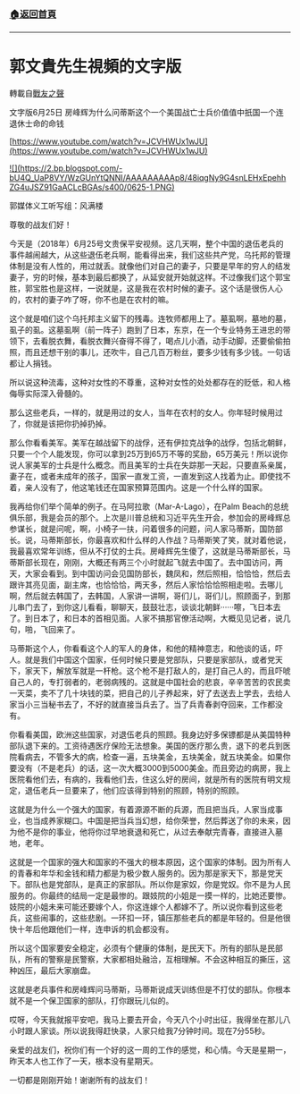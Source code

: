 ###  [:house:返回首頁](https://github.com/ourhimalayas/txt)
---
# 郭文貴先生視頻的文字版
轉載自[戰友之聲](http://littleantvoice.blogspot.com)

文字版6月25日 房峰辉为什么问蒂斯这个一个美国战亡士兵价值值中扺国一个连退休士命的命钱


[https://www.youtube.com/watch?v=JCVHWUx1wJU](https://www.youtube.com/watch?v=JCVHWUx1wJU)




[!\[\](https://2.bp.blogspot.com/-bU4Q_UaP8VY/WzGUnYtQNNI/AAAAAAAAAp8/48iqgNy9G4snLEHxEpehhZG4uJSZ91GaACLcBGAs/s400/0625-1.PNG)](https://2.bp.blogspot.com/-bU4Q_UaP8VY/WzGUnYtQNNI/AAAAAAAAAp8/48iqgNy9G4snLEHxEpehhZG4uJSZ91GaACLcBGAs/s1600/0625-1.PNG)



郭媒体义工听写组：风满楼



尊敬的战友们好！





今天是（2018年）6月25号文贵保平安视频。这几天啊，整个中国的退伍老兵的事件越闹越大，从这些退伍老兵啊，能看得出来，我们这些共产党，乌托邦的管理体制是没有人性的，用过就丢。就像他们对自己的妻子，只要是早年的穷人的结发妻子，穷的时候，基本到最后都换了，从延安就开始就这样。不过像我们这个郭宝胜，郭宝胜也是这样，一说就是，这是我在农村时候的妻子。这个话是很伤人心的，农村的妻子咋了呀，你不也是在农村的嘛。





这个就是咱们这个乌托邦主义留下的残毒。连牧师都用上了。墓虱啊，墓地的墓，虱子的虱。这墓虱啊（前一阵子）跑到了日本，东京，在一个专业特务王进忠的带领下，去看脱衣舞，看脱衣舞兴奋得不得了，喝点儿小酒，动手动脚，还要偷偷拍照，而且还想干别的事儿，还吹牛，自己几百万粉丝，要多少钱有多少钱。一句话都让人捐钱。





所以说这种流毒，这种对女性的不尊重，这种对女性的处处都存在的贬低，和人格侮辱实际深入骨髓的。


那么这些老兵，一样的，就是用过的女人，当年在农村的女人。你年轻时候用过了，你就是该把你扔掉扔掉。





那么你看看美军。美军在越战留下的战俘，还有伊拉克战争的战俘，包括北朝鲜，只要一个个人能发现，你可以拿到25万到65万不等的奖励，65万美元！所以说你说人家美军的士兵是什么概念。而且美军的士兵在失踪那一天起，只要直系亲属，妻子在，或者未成年的孩子，国家一直发工资，一直发到这人找着为止。即使找不着，亲人没有了，他这笔钱还在国家预算范围内。这是一个什么样的国家。





我再给你们举个简单的例子。在马阿拉歌（Mar-A-Lago），在Palm Beach的总统俱乐部，我是会员的那个。上次是川普总统和习近平先生开会，参加会的房峰辉总参谋长，就是问呢，啊，小椅子一扶，问着很多的问题，问人家马蒂斯，国防部长。说，马蒂斯部长，你最喜欢和什么样的人作战？马蒂斯笑了笑，就对着他说，我最喜欢常年训练，但从不打仗的士兵。房峰辉先生傻了，这就是马蒂斯部长，马蒂斯部长现在，刚刚，大概还有两三个小时就起飞就去中国了。去中国访问，两天，大家会看到。到中国访问会见国防部长，魏凤和，然后照相，恰恰恰，然后去跟许其亮见面，副主席，也恰恰恰，两天多，然后人家恰恰恰照相走啦。去哪儿啊，然后就去韩国了，去韩国，人家讲一讲啊，哥们儿，哥们儿，照顾面子，到那儿串门去了，到你这儿看看，聊聊天，鼓鼓壮志，谈谈北朝鲜······嚓，飞日本去了。到日本了，和日本的首相见面。人家不搞那官僚活动啊，大概见见记者，说几句，啪，飞回来了。





马蒂斯这个人，你看看这个人的军人的身体，和他的精神意志，和他谈的话，吓人。就是我们中国这个国家，任何时候只要是党部队，只要是家部队，或者党天下，家天下，解放军就是一杆枪。这个枪不是打敌人的，是打自己人的，而且吓唬自己人的，专打弱者的，老弱病残的。这就是中国社会的悲哀，辛辛苦苦的农民卖一天菜，卖不了几十块钱的菜，把自己的儿子养起来，好了去送去上学去，去给人家当小三当秘书去了，不好的就直接当兵去了。当了兵青春剥夺回来，工作都没有。


你看看美国，欧洲这些国家，对退伍老兵的照顾。我身边好多保镖都是从美国特种部队退下来的。工资待遇医疗保险无法想象。美国的医疗那么贵，退下的老兵到医院看病去，不管多大的病，检查一遍，五块美金，五块美金，就五块美金。如果你要没有（不是老兵）的话，这一次大概3000到5000美金。而且旁边的病房，我上医院看他们去，有病的，我看他们去，住这么好的房间，就是所有的医院有明文规定，退伍老兵一旦要来了，他们应该得到特别的照顾，特别的照顾。





这就是为什么一个强大的国家，有着源源不断的兵源，而且把当兵，人家当成事业，也当成养家糊口。中国是把当兵当幻想，给你荣誉，然后葬送了你的未来，因为他不是你的事业，他将你过早地衰退和死亡，从过去奉献完青春，直接进入墓地，老年。


这就是一个国家的强大和国家的不强大的根本原因，这个国家的体制。因为所有人的青春和年华和金钱和精力都是为极少数人服务的。因为那是家天下，那是党天下。部队也是党部队，是真正的家部队。所以你是家奴，你是党奴。你不是为人民服务的。你最终的结局一定是最惨的。跟妓院的小姐是一摸一样的，比她还要惨。妓院的小姐未来可能还要嫁个人，你这连嫁个人都嫁不了。所以说你看到这些老兵，这些闹事的，这些悲剧。一环扣一环，镇压那些老兵的都是年轻的。但是他很快十年后他跟他们一样，连申诉的机会都没有。





所以这个国家要安全稳定，必须有个健康的体制，是民天下。所有的部队是民部队，所有的警察是民警察，大家都相处融洽，互相理解。不会这种相互的撕压，这种凶压，最后大家崩盘。


这就是老兵事件和房峰辉问马蒂斯，马蒂斯说成天训练但是不打仗的部队。你根本就不是一个保卫国家的部队，打你跟玩儿似的。


哎呀，今天我就报平安吧，我马上要去开会，今天八个小时出征，我得坐在那儿八小时跟人家谈。所以说我得赶快录，人家只给我7分钟时间。现在7分55秒。


亲爱的战友们，祝你们有一个好的这一周的工作的感觉，和心情。今天是星期一，昨天本人也工作了一天，根本没有星期天。


一切都是刚刚开始！谢谢所有的战友们！